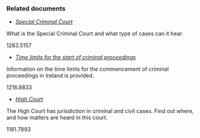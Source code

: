 ###  Related documents

  * [ _Special Criminal Court_ ](/en/justice/courts-system/special-criminal-court/)

What is the Special Criminal Court and what type of cases can it hear.

1283.5157

  * [ _Time limits for the start of criminal proceedings_ ](/en/justice/criminal-law/criminal-trial/time-limitations/)

Information on the time limits for the commencement of criminal proceedings in
Ireland is provided.

1216.8833

  * [ _High Court_ ](/en/justice/courts-system/high-court/)

The High Court has jurisdiction in criminal and civil cases. Find out where,
and how matters are heard in this court.

1181.7893
